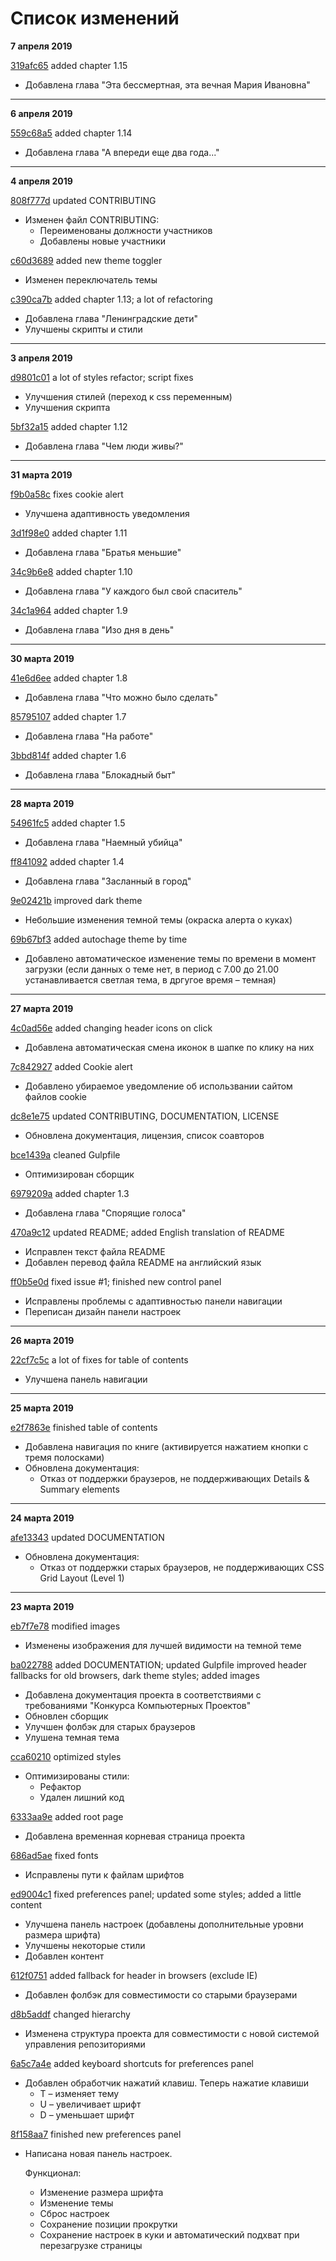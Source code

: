 Список изменений
===

**7 апреля 2019**

[319afc65](319afc65) added chapter 1.15

* Добавлена глава "Эта бессмертная, эта вечная Мария Ивановна"

***

**6 апреля 2019**

[559c68a5](https://gitlab.com/dadyarri/motherland/tree/559c68a5) added chapter 1.14

* Добавлена глава "А впереди еще два года..."

***

**4 апреля 2019**

[808f777d](https://gitlab.com/dadyarri/motherland/tree/808f777d) updated CONTRIBUTING

* Изменен файл CONTRIBUTING:
  * Переименованы должности участников
  * Добавлены новые участники

[c60d3689](https://gitlab.com/dadyarri/motherland/tree/c60d3689) added new theme toggler

* Изменен переключатель темы

[c390ca7b](https://gitlab.com/dadyarri/motherland/tree/c390ca7b) added chapter 1.13; a lot of refactoring

* Добавлена глава "Ленинградские дети"
* Улучшены скрипты и стили

***

**3 апреля 2019**

[d9801c01](https://gitlab.com/dadyarri/motherland/tree/d9801c01)  a lot of styles refactor; script fixes

* Улучшения стилей (переход к css переменным)
* Улучшения скрипта

[5bf32a15](https://gitlab.com/dadyarri/motherland/tree/5bf32a15) added chapter 1.12

* Добавлена глава "Чем люди живы?"

***

**31 марта 2019**

[f9b0a58c](https://gitlab.com/dadyarri/motherland/tree/f9b0a58c) fixes cookie alert

* Улучшена адаптивность уведомления

[3d1f98e0](https://gitlab.com/dadyarri/motherland/tree/3d1f98e0) added chapter 1.11

* Добавлена глава "Братья меньшие"

[34c9b6e8](https://gitlab.com/dadyarri/motherland/tree/34c9b6e8) added chapter 1.10

* Добавлена глава "У каждого был свой спаситель"

[34c1a964](https://gitlab.com/dadyarri/motherland/tree/34c1a964) added chapter 1.9

* Добавлена глава "Изо дня в день"

***

**30 марта 2019**

[41e6d6ee](https://gitlab.com/dadyarri/motherland/tree/41e6d6ee) added chapter 1.8

* Добавлена глава "Что можно было сделать"

[85795107](https://gitlab.com/dadyarri/motherland/tree/85795107) added chapter 1.7

* Добавлена глава "На работе"

[3bbd814f](https://gitlab.com/dadyarri/motherland/tree/3bbd814f) added chapter 1.6

* Добавлена глава "Блокадный быт"

***

**28 марта 2019**

[54961fc5](https://gitlab.com/dadyarri/motherland/tree/54961fc5) added chapter 1.5

* Добавлена глава "Наемный убийца"

[ff841092](https://gitlab.com/dadyarri/motherland/tree/ff841092) added chapter 1.4

* Добавлена глава "Засланный в город"

[9e02421b](https://gitlab.com/dadyarri/motherland/tree/9e02421b) improved dark theme

* Небольшие изменения темной темы (окраска алерта о куках)

[69b67bf3](https://gitlab.com/dadyarri/motherland/tree/69b67bf3) added autochage theme by time

* Добавлено автоматическое изменение темы по времени в момент загрузки (если данных о теме нет, в период с 7.00 до 21.00 устанавливается светлая тема, в дргугое время – темная)
  
***

**27 марта 2019**

[4c0ad56e](https://gitlab.com/dadyarri/motherland/tree/4c0ad56e) added changing header icons on click

* Добавлена автоматическая смена иконок в шапке по клику на них

[7c842927](https://gitlab.com/dadyarri/motherland/tree/7c842927) added Cookie alert

* Добавлено убираемое уведомление об использвании сайтом файлов cookie

[dc8e1e75](https://gitlab.com/dadyarri/motherland/tree/dc8e1e75) updated CONTRIBUTING, DOCUMENTATION, LICENSE

* Обновлена документация, лицензия, список соавторов

[bce1439a](https://gitlab.com/dadyarri/motherland/tree/bce1439a) cleaned Gulpfile

* Оптимизирован сборщик

[6979209a](https://gitlab.com/dadyarri/motherland/tree/6979209a) added chapter 1.3

* Добавлена глава "Спорящие голоса"

[470a9c12](https://gitlab.com/dadyarri/motherland/tree/470a9c12) updated README; added English translation of README

* Исправлен текст файла README
* Добавлен перевод файла README на английский язык

[ff0b5e0d](https://gitlab.com/dadyarri/motherland/tree/ff0b5e0d) fixed issue #1; finished new control panel

* Исправлены проблемы с адаптивностью панели навигации
* Переписан дизайн панели настроек

***

**26 марта 2019**

[22cf7c5c](https://gitlab.com/dadyarri/motherland/tree/22cf7c5c) a lot of fixes for table of contents

* Улучшена панель навигации

***

**25 марта 2019**

[e2f7863e](https://gitlab.com/dadyarri/motherland/tree/e2f7863e) finished table of contents

* Добавлена навигация по книге (активируется нажатием кнопки с тремя полосками)
* Обновлена документация:
	* Отказ от поддержки браузеров, не поддерживающих Details & Summary elements

***

**24 марта 2019**

[afe13343](https://gitlab.com/dadyarri/motherland/tree/afe13343350c1c8e1959df34bbf33fae36eb1a88) updated DOCUMENTATION

* Обновлена документация:
	* Отказ от поддержки старых браузеров, не поддерживающих CSS Grid Layout (Level 1)

***

**23 марта 2019**

[eb7f7e78](https://gitlab.com/dadyarri/motherland/tree/eb7f7e78db3fbbdc0ff20bf866c8092c032ad881) modified images

* Изменены изображения для лучшей видимости на темной теме

[ba022788](https://gitlab.com/dadyarri/motherland/tree/ba022788bb67075b16de5dbb4dce3bd26e2afcf8) added DOCUMENTATION; updated Gulpfile improved header fallbacks for old browsers, dark theme styles; added images

* Добавлена документация проекта в соответствиями с требованиями "Конкурса Компьютерных Проектов"
* Обновлен сборщик
* Улучшен фолбэк для старых браузеров
* Улушена темная тема


[cca60210](https://gitlab.com/dadyarri/motherland/tree/cca60210ee95302564622f591febd4aeb37fca39) optimized styles

* Оптимизированы стили:
	* Рефактор
	* Удален лишний код

[6333aa9e](https://gitlab.com/dadyarri/motherland/tree/6333aa9efd62f5d6b04ef066fbb7f6bfc3a5c5fb) added root page

* Добавлена временная корневая страница проекта

[686ad5ae](https://gitlab.com/dadyarri/motherland/tree/686ad5aeffe38877470c6df125ec43e699ccc126) fixed fonts

* Исправлены пути к файлам шрифтов

[ed9004c1](https://gitlab.com/dadyarri/motherland/tree/ed9004c1cb76715fbce854be446921a7a9702c3c) fixed preferences panel; updated some styles; added a little content

* Улучшена панель настроек (добавлены дополнительные уровни размера шрифта)
* Улучшены некоторые стили
* Добавлен контент


[612f0751](https://gitlab.com/dadyarri/motherland/tree/612f07517939c19a5a04c806406bc2e74f13d4f8) added fallback for header in browsers (exclude IE)

* Добавлен фолбэк для совместимости со старыми браузерами

[d8b5addf](https://gitlab.com/dadyarri/motherland/tree/d8b5addfb3b7df3e2b7ac65cef56ce7afa169443) changed hierarchy

* Изменена структура проекта для совместимости с новой системой управления репозиториями

[6a5c7a4e](https://gitlab.com/dadyarri/motherland/tree/6a5c7a4e8d74b194bf815113855fcb4ab819424f) added keyboard shortcuts for preferences panel

* Добавлен обработчик нажатий клавиш. Теперь нажатие клавиши
	* T – изменяет тему
	* U – увеличивает шрифт
	*	D – уменьшает шрифт

[8f158aa7](https://gitlab.com/dadyarri/motherland/tree/8f158aa7d6de93fe449ef905f6f7e54dfbe01bdf) finished new preferences panel

* Написана новая панель настроек.

	Функционал:
	* Изменение размера шрифта
	* Изменение темы
	* Сброс настроек
	* Сохранение позиции прокрутки
	* Сохранение настроек в куки и автоматический подхват при перезагрузке страницы

